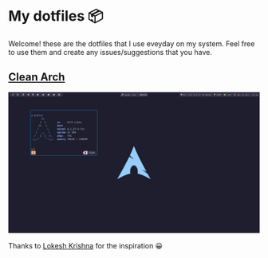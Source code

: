 # My dotfiles 📦

Welcome! these are the dotfiles that I use eveyday on my system. Feel free to use them and create any issues/suggestions that you have.

## [Clean Arch](./arch-catpuccin/README.md)

![Clean Arch](./clean-arch/images/base.jpeg)

Thanks to [Lokesh Krishna](https://github.com/lokesh-krishna/dotfiles/tree/main/catppuccin) for the inspiration 😀
